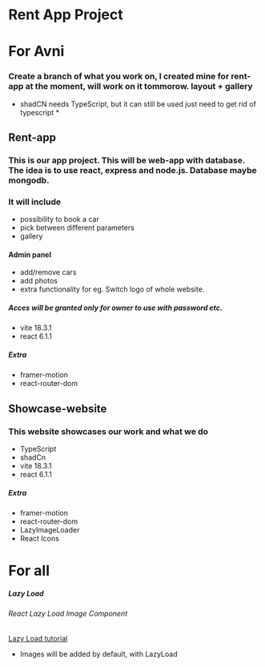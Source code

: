 # Rent App Project

# For Avni

### Create a branch of what you work on, I created mine for rent-app at the moment, will work on it tommorow. layout + gallery

- shadCN needs TypeScript, but it can still be used just need to get rid of typescript \*

## Rent-app

### This is our app project. This will be web-app with database. The idea is to use react, express and node.js. Database maybe mongodb.

### It will include

- possibility to book a car
- pick between different parameters
- gallery

#### Admin panel

- add/remove cars
- add photos
- extra functionality for eg. Switch logo of whole website.

##### Acces will be granted only for owner to use with password etc.

- vite 18.3.1
- react 6.1.1

##### Extra

- framer-motion
- react-router-dom

## Showcase-website

### This website showcases our work and what we do

- TypeScript
- shadCn
- vite 18.3.1
- react 6.1.1

##### Extra

- framer-motion
- react-router-dom
- LazyImageLoader
- React Icons

# For all

##### Lazy Load

###### React Lazy Load Image Component

[Lazy Load tutorial](https://www.freecodecamp.org/news/how-to-lazy-load-images-in-react/)

- Images will be added by default, with LazyLoad

